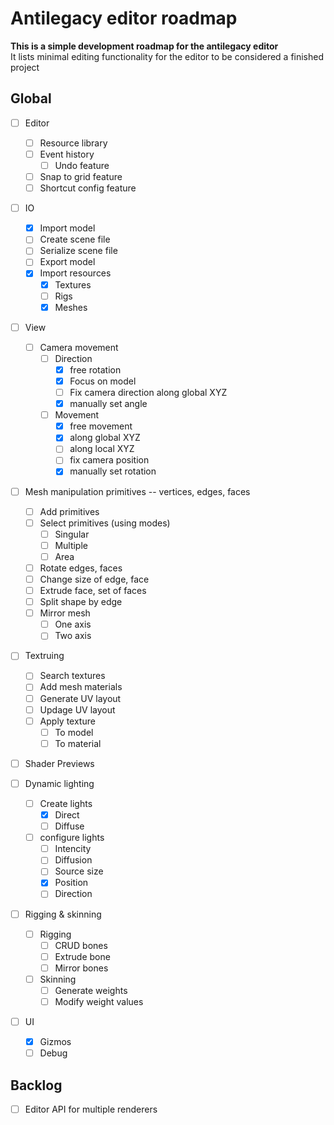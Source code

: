 # Antilegacy editor roadmap
**This is a simple development roadmap for the antilegacy editor**  
It lists minimal editing functionality for the editor to be considered a finished project

## Global

- [ ] Editor
  - [ ] Resource library
  - [ ] Event history
    - [ ] Undo feature
  - [ ] Snap to grid feature
  - [ ] Shortcut config feature

- [ ] IO
  - [x] Import model
  - [ ] Create scene file
  - [ ] Serialize scene file
  - [ ] Export model
  - [x] Import resources
    - [x] Textures
    - [ ] Rigs
    - [x] Meshes

- [ ] View
  - [ ] Camera movement
    - [ ] Direction
      - [x] free rotation
      - [x] Focus on model
      - [ ] Fix camera direction along global XYZ
      - [x] manually set angle
    - [ ] Movement
      - [x] free movement
      - [x] along global XYZ
      - [ ] along local XYZ
      - [ ] fix camera position
      - [x] manually set rotation
    
- [ ] Mesh manipulation
  primitives -- vertices, edges, faces
  - [ ] Add primitives
  - [ ] Select primitives (using modes)
    - [ ] Singular
    - [ ] Multiple
    - [ ] Area
  - [ ] Rotate edges, faces
  - [ ] Change size of edge, face
  - [ ] Extrude face, set of faces
  - [ ] Split shape by edge
  - [ ] Mirror mesh
    - [ ] One axis
    - [ ] Two axis

- [ ] Textruing
  - [ ] Search textures
  - [ ] Add mesh materials
  - [ ] Generate UV layout
  - [ ] Updage UV layout
  - [ ] Apply texture
    - [ ] To model
    - [ ] To material
  
- [ ] Shader Previews

- [ ] Dynamic lighting
  - [ ] Create lights
    - [x] Direct
    - [ ] Diffuse
  - [ ] configure lights
    - [ ] Intencity 
    - [ ] Diffusion
    - [ ] Source size
    - [x] Position
    - [ ] Direction

- [ ] Rigging & skinning
  
  - [ ] Rigging
    - [ ] CRUD bones
    - [ ] Extrude bone
    - [ ] Mirror bones
  - [ ] Skinning
    - [ ] Generate weights
    - [ ] Modify weight values

- [ ] UI
  - [x] Gizmos
  - [ ] Debug

## Backlog
- [ ] Editor API for multiple renderers

